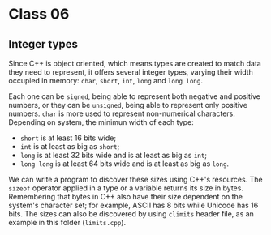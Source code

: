 # Class 06

## Integer types

Since C++ is object oriented, which means types are created to match data they need to represent, it offers several integer types, varying their width occupied in memory: `char`, `short`, `int`, `long` and `long long`.

Each one can be `signed`, being able to represent both negative and positive numbers, or they can be `unsigned`, being able to represent only positive numbers. `char` is more used to represent non-numerical characters. Depending on system, the minimun width of each type:

- `short` is at least 16 bits wide;
- `int` is at least as big as `short`;
- `long` is at least 32 bits wide and is at least as big as `int`;
- `long long` is at least 64 bits wide and is at least as big as `long`.

We can write a program to discover these sizes using C++'s resources. The `sizeof` operator applied in a type or a variable returns its size in bytes. Remembering that bytes in C++ also have their size dependent on the system's character set; for example, ASCII has 8 bits while Unicode has 16 bits. The sizes can also be discovered by using `climits` header file, as an example in this folder (`limits.cpp`).
